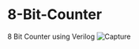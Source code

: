 # 8-Bit-Counter
8 Bit Counter using Verilog
![Capture](https://user-images.githubusercontent.com/74438849/202093802-2317f4b8-3324-4039-bd84-47fe0787ee85.PNG)
